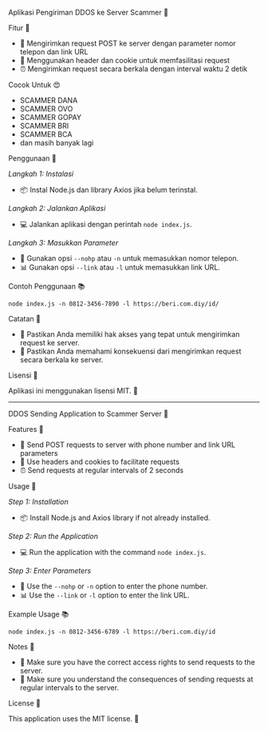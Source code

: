 Aplikasi Pengiriman DDOS ke Server Scammer 🚀


Fitur 🎉


- 📱 Mengirimkan request POST ke server dengan parameter nomor telepon dan link URL
- 🤖 Menggunakan header dan cookie untuk memfasilitasi request
- ⏰ Mengirimkan request secara berkala dengan interval waktu 2 detik

Cocok Untuk 😍
- SCAMMER DANA
- SCAMMER OVO
- SCAMMER GOPAY
- SCAMMER BRI
- SCAMMER BCA
- dan masih banyak lagi

Penggunaan 🚫


*Langkah 1: Instalasi*
- 📦 Instal Node.js dan library Axios jika belum terinstal.


*Langkah 2: Jalankan Aplikasi*
- 💻 Jalankan aplikasi dengan perintah `node index.js`.

*Langkah 3: Masukkan Parameter*
- 📝 Gunakan opsi `--nohp` atau `-n` untuk memasukkan nomor telepon.
- 📊 Gunakan opsi `--link` atau `-l` untuk memasukkan link URL.

Contoh Penggunaan 📚


```
node index.js -n 0812-3456-7890 -l https://beri.com.diy/id/
```

Catatan 📝


- 🚨 Pastikan Anda memiliki hak akses yang tepat untuk mengirimkan request ke server.
- 🤔 Pastikan Anda memahami konsekuensi dari mengirimkan request secara berkala ke server.

Lisensi 📜


Aplikasi ini menggunakan lisensi MIT. 📜

---

DDOS Sending Application to Scammer Server 🚀


Features 🎉


- 📱 Send POST requests to server with phone number and link URL parameters
- 🤖 Use headers and cookies to facilitate requests
- ⏰ Send requests at regular intervals of 2 seconds

Usage 🚫


*Step 1: Installation*
- 📦 Install Node.js and Axios library if not already installed.

*Step 2: Run the Application*
- 💻 Run the application with the command `node index.js`.

*Step 3: Enter Parameters*
- 📝 Use the `--nohp` or `-n` option to enter the phone number.
- 📊 Use the `--link` or `-l` option to enter the link URL.

Example Usage 📚


```
node index.js -n 0812-3456-6789 -l https://beri.com.diy/id
```

Notes 📝


- 🚨 Make sure you have the correct access rights to send requests to the server.
- 🤔 Make sure you understand the consequences of sending requests at regular intervals to the server.

License 📜


This application uses the MIT license. 📜
